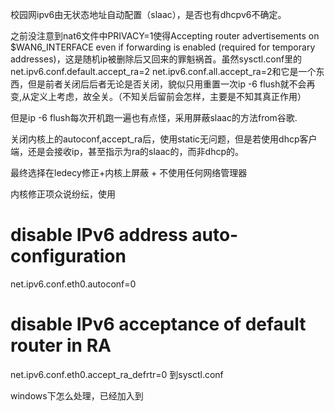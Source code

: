 校园网ipv6由无状态地址自动配置（slaac），是否也有dhcpv6不确定。
 
 之前没注意到nat6文件中PRIVACY=1使得Accepting router advertisements on $WAN6_INTERFACE even if forwarding is enabled (required for temporary addresses)，这是随机ip被删除后又回来的罪魁祸首。虽然sysctl.conf里的net.ipv6.conf.default.accept_ra=2 net.ipv6.conf.all.accept_ra=2和它是一个东西，但是前者关闭后后者无论是否关闭，貌似只用重置一次ip -6 flush就不会再变,从定义上考虑，故全关。（不知关后留前会怎样，主要是不知其真正作用）

 但是ip -6 flush每次开机跑一遍也有点怪，采用屏蔽slaac的方法from谷歌.

 关闭内核上的autoconf,accept_ra后，使用static无问题，但是若使用dhcp客户端，还是会接收ip，甚至指示为ra的slaac的，而非dhcp的。

 最终选择在ledecy修正+内核上屏蔽 + 不使用任何网络管理器

 内核修正项众说纷纭，使用 
 # disable IPv6 address auto-configuration

 net.ipv6.conf.eth0.autoconf=0
	
 # disable IPv6 acceptance of default router in RA
 
 net.ipv6.conf.eth0.accept_ra_defrtr=0
 到sysctl.conf

windows下怎么处理，已经加入到

